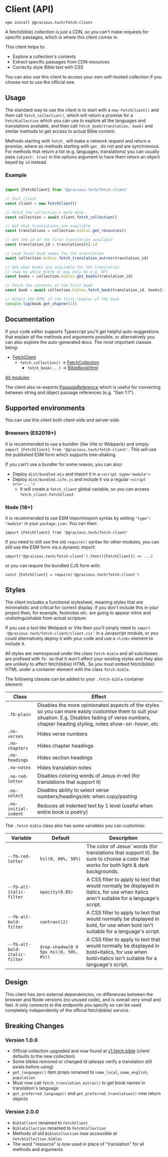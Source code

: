 
# Client (API)

`npm install @gracious.tech/fetch-client`

A fetch(bible) collection is just a CDN, so you can't make requests for specific passages, which is where this client comes in.

This client helps to:
 * Explore a collection's contents
 * Extract specific passages from CDN resources
 * Correctly style Bible text with CSS

You can also use this client to access your own self-hosted collection if you choose not to use the official one.


## Usage

The standard way to use the client is to start with a `new FetchClient()` and then call `fetch_collection()`, which will return a promise for a `FetchCollection` which you can use to explore all the languages and translations available, and then call `fetch_book(translation, book)` and similar methods to get access to actual Bible content.

Methods starting with `fetch_` will make a network request and return a promise, where as methods starting with `get_` do not and are synchronous. For methods that return a list (e.g. languages, translations) you can usually pass `{object: true}` in the options argument to have them return an object keyed by `id` instead.


### Example

```typescript

import {FetchClient} from '@gracious.tech/fetch-client'

// Init client
const client = new FetchClient()

// Fetch the collection's meta data
const collection = await client.fetch_collection()

// Get what translations are available
const translations = collection.bibles.get_resources()

// Get the id of the first translation available
const translation_id = translations[0].id

// Load local book names for the translation
await collection.bibles.fetch_translation_extras(translation_id)

// Get what books are available for the translation
// (may be whole Bible or may only be e.g. NT)
const books = collection.bibles.get_books(translation_id)

// Fetch the contents of the first book
const book = await collection.bibles.fetch_book(translation_id, books[0].id)

// Output the HTML of the first chapter of the book
console.log(book.get_chapter(1))

```

<p><VPButton href='/access/client/example/' text="See more detailed example"></VPButton></p>


## Documentation

If your code editor supports Typescript you'll get helpful auto-suggestions that explain all the methods and arguments possible, or alternatively you can also explore the auto-generated docs. The most important classes being:

 * [FetchClient](/access/client/api/classes/client.FetchClient)
    * `fetch_collection()` -> [FetchCollection](/access/client/api/classes/collection.FetchCollection)
        * `fetch_book(...)` -> [BibleBookHtml](/access/client/api/classes/book.BibleBookHtml)

[All modules](/access/client/api/)

The client also re-exports [PassageReference](https://github.com/gracious-tech/fetch/tree/master/references) which is useful for converting between string and object passage references (e.g. "Gen 1:1").


## Supported environments

You can use this client both client-side and server-side.

### Browsers (ES2019+)

It is recommended to use a bundler (like Vite or Webpack) and simply `import {FetchClient} from '@gracious.tech/fetch-client'`. This will use the published ESM form which supports tree-shaking.

If you can't use a bundler for some reason, you can also:

 * Deploy `dist/bundled.mjs` and import it in a `<script type='module'>`
 * Deploy `dist/bundled.iife.js` and include it via a regular `<script src='...'>`
    * It will create a `fetch_client` global variable, so you can access `fetch_client.FetchClient`

### Node (18+)

It is recommended to use ESM import/export syntax by setting `"type": "module"` in your `package.json`. You can then:

`import {FetchClient} from '@gracious.tech/fetch-client'`

If you need to still use the old `require()` syntax for other modules, you can still use the ESM form via a dynamic import:

`import('@gracious.tech/fetch-client').then(({FetchClient}) => ...)`

or you can require the bundled CJS form with:

`const {FetchClient} = require('@gracious.tech/fetch-client')`


## Styles
The client includes a functional stylesheet, meaning styles that are minimalistic and critical for correct display. If you don't include this in your project then, for example, footnotes etc. are going to appear inline and undistinguishable from actual scripture.

If you use a tool like Webpack or Vite then you'll simply need to `import '@gracious.tech/fetch-client/client.css'` in a Javascript module, or you could alternatively deploy it with your code and use a `<link>` element to include it.

All styles are namespaced under the class `fetch-bible` and all subclasses are prefixed with `fb-` so that it won't affect your existing styles and they also are unlikely to affect fetch(bible) HTML. So you must embed fetch(bible) HTML under a container element with the class `fetch-bible`.

The following classes can be added to your `.fetch-bible` container element:

Class               | Effect
| -                 | -
`.fb-plain`         | Disables the more opinionated aspects of the styles so you can more easily customise them to suit your situation. E.g. Disables fading of verse numbers, chapter heading styling, notes show-on-hover, etc
`.no-verses`     | Hides verse numbers
`.no-chapters`   | Hides chapter headings
`.no-headings`   | Hides section headings
`.no-notes`      | Hides translation notes
`.no-red-letter` | Disables coloring words of Jesus in red (for translations that support it)
`.no-select`     | Disables ability to select verse numbers/headings/etc when copy/pasting
`.no-initial-indent` | Reduces all indented text by 1 level (useful when entire book is poetry)

The `.fetch-bible` class also has some variables you can customise:

Variable                        | Default           | Description
| -                             | -                 | -
`--fb-red-letter`               | `hsl(0, 60%, 50%)`| The color of Jesus' words (for translations that support it). Be sure to choose a color that works for both light & dark backgrounds.
`--fb-alt-italic-filter`        | `opacity(0.85)`   | A CSS filter to apply to text that would normally be displayed in italics, for use when italics aren't suitable for a language's script.
`--fb-alt-bold-filter`          | `contrast(2)`     | A CSS filter to apply to text that would normally be displayed in bold, for use when bold isn't suitable for a language's script.
`--fb-alt-bold-italic-filter`   | `drop-shadow(0 0 5px hsl(0, 50%, 0%))` | A CSS filter to apply to text that would normally be displayed in bold+italics, for use when bold+italics isn't suitable for a language's script.


## Design
This client has zero external dependencies, no differences between the browser and Node versions (no unused code), and is overall very small and fast. It only connects to the endpoints you specify so can be used completely independently of the official fetch(bible) service.


## Breaking Changes

### Version 1.0.0

 * Official collection upgraded and now found at [v1.fetch.bible](https://v1.fetch.bible) (client defaults to the new collection)
 * Some bibles removed or changed id (always verify a translation still exists before using)
 * `get_languages()` item props renamed to `name_local`, `name_english`, `population`
 * Must now call `fetch_translation_extras()` to get book names in translation's language
 * `get_preferred_language()` and `get_preferred_translation()` now return objects

### Version 2.0.0

 * `BibleClient` renamed to `FetchClient`
 * `BibleCollection` renamed to `FetchCollection`
 * Methods of old `BibleCollection` now accessible at `FetchCollection.bibles`
 * The word "resource" is now used in place of "translation" for all methods and arguments
